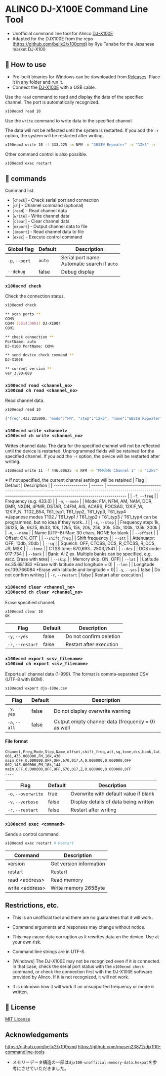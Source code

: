 <!-- <p align="center">
<a href="./README_en.md">English</a>
</p> -->

# ALINCO DJ-X100E Command Line Tool

- Unofficial command line tool for Alinco [DJ-X100E](https://alinco.com/Products/ham/ht/DJ-X100TE/)
- Adapted for the DJX100E from the repo (https://github.com/bellx2/x100cmd) by Ryu Tanabe for the Japanese market DJ-X100

## :beginner: How to use

- Pre-built binaries for Windows can be downloaded from [Releases](https://github.com/jarvisroad/x100ecmd/releases/). Place it in any folder and run it.
- Connect the [DJ-X100E](https://alinco.com/Products/ham/ht/DJ-X100TE/) with a USB cable.

Use the `read` command to read and display the data of the specified channel. The port is automatically recognized.

```sh
x100ecmd read 10
```

Use the `write` command to write data to the specified channel.

The data will not be reflected until the system is restarted. If you add the `-r` option, the system will be restarted after writing.

```sh
x100ecmd write 10 -f 433.225 -m NFM -n "GB3IW Repeater" -s "12k5" -r
```

Other command control is also possible.

```sh
x100ecmd exec restart
```

## :rocket: commands

Command list:

- [`check`] - Check serial port and connection
- [`ch`] - Channel command (optional)
- [`read`] - Read channel data
- [`write`] - Write channel data
- [`clear`] - Clear channel data
- [`export`] - Output channel data to file
- [`import`] - Read channel data to file
- [`exec`] - Execute control command

| Global flag | Default | Description |
| ---------------- | ---------- | -------------------------------------------------- |
| `-p`, `--port` | `auto` | Serial port name <br/>Automatic search if `auto` |
| `--debug` | false | Debug display |

### `x100ecmd check`

Check the connection status.

```sh
x100ecmd check

** scan ports **
COM3
COM4 [3614:D001] DJ-X100!
COM1

** check connection **
PortName: auto
DJ-X100 PortName: COM4

** send device check command **
DJ-X100E

** current version **
ver 3.90-008
```

### `x100ecmd read <channel_no>`<br/>`x100cmd ch read <channel_no>`

Read channel data.

```sh
x100ecmd read 10

{"freq":433.225000, "mode":"FM", "step":"12k5", "name":"GB3IW Repeater", "offset":"OFF", "shift_freq":"0.000000", "att":"OFF", "sq":"OFF", "tone":"670", "dcs":"017", "bank":"A", "empty": false}
```

### `x100ecmd write <channel>`<br/>`x100ecmd ch write <channel_no>`

Writes channel data. The data for the specified channel will not be reflected until the device is restarted. Unprogrammed fields will be retained for the specified channel. If you add the `-r` option, the device will be restarted after writing.

```sh
x100ecmd write 11 -f 446.00625 -m NFM -n "PMR446 Channel 1" -s "12k5" -r
```

※ If not specified, the current channel settings will be retained
| Flag | Default | Description |
| ----------------- | ------ | ---------------------------------------------------------------------------------------------------------------------------------------------------------------------- |
| `-f`, `--freq` | ​​| Frequency (e.g. 433.0) |
| `-m`, `--mode` | | Mode: FM, NFM, AM, NAM, DCR, DMR, NXDN, dPMR, DSTAR, C4FM, AIS, ACARS, POCSAG, 12KIF_W, 12KIF_N, T102_B54, T61_typ1, T61_typ2, T61_typ3, T61_typ4<br />※Japanese modes T102 / T61_typ1 / T61_typ2 / T61_typ3 / T61_typ4 can be programmed, but no idea if they work...! |
| `-s`, `--step` | | Frequency step: 1k, 3k125, 5k, 6k25, 8k33, 10k, 12k5, 15k, 20k, 25k, 30k, 50k, 100k, 125k, 200k |
| `-n`, `--name` | | Name (UTF-8) Max: 30 chars, NONE for blank |
| `--offset` | | Offset: ON, OFF |
| `--shift_freq` | ​​| Shift frequency |
| `--att` | | Attenuator: OFF, 10db, 20db |
| `--sq` | | Squelch: OFF, CTCSS, DCS, R_CTCSS, R_DCS, JR, MSK |
| `--tone` | | CTSS tone: 670,693...2503,2541 |
| `--dcs` | | DCS code: 017-754 |
| `--bank` | | Bank: A-Z ex. Multiple banks can be specified, e.g. `ABCZ`. Erase with `NONE`|
| `--skip` | | Memory skip: ON, OFF|
| `--lat` | | Latitude ex.35.681382 *Erase with latitude and longitude = 0|
| `--lon` | | Longitude ex.139.766084 *Erase with latitude and longitude = 0|
| `-y`, `--yes` | false | Do not confirm writing |
| `-r`, `--restart` | false | Restart after execution |

### `x100ecmd clear <channel_no>`<br/>`x100ecmd ch clear <channel_no>`

Erase specified channel.

```sh
x100ecmd clear 10
OK
```

| Flag | Default | Description |
| ----------------- | ------ | ---------------- |
| `-y`, `--yes` | false | Do not confirm deletion |
| `-r`, `--restart` | false | Restart after execution |

### `x100ecmd export <csv_filename>`<br/>`x100cmd ch export <csv_filename>`

Exports all channel data (1-999).
The format is comma-separated CSV (UTF-8 with BOM).

```sh
x100ecmd export djx-100e.csv
```

| Flag | Default | Description |
| ------------- | ------ | ------------------------------------------ |
| `-y`, `--yes` | false | Do not display overwrite warning |
| `-a`, `--all` | false | Output empty channel data (frequency = 0) as well |

#### File format

```:csv
Channel,Freq,Mode,Step,Name,offset,shift_freq,att,sq,tone,dcs,bank,lat,lon,skip
001,433.000000,FM,10k,430 main,OFF,0.000000,OFF,OFF,670,017,A,0.000000,0.000000,OFF
002,145.000000,FM,10k,144 main,OFF,0.000000,OFF,OFF,670,017,Z,0.000000,0.000000,OFF
....
```

| Flag | Default | Description |
| ------------------- | ------ | -------------------------------- |
| `-o`, `--overwrite` | true | Overwrite with default value if blank |
| `-v`, `--verbose` | false | Display details of data being written |
| `-r`, `--restart` | false | Restart after writing |

### `x100ecmd exec <command>`

Sends a control command.

```sh
x100ecmd exec restart # Restart
```

| Command | Description |
| ----------------------- | ------------------------ |
| version | Get version information |
| restart | Restart |
| read \<address> | Read memory |
| write \<address> <data> | Write memory 265Byte |

## Restrictions, etc.

- This is an unofficial tool and there are no guarantees that it will work.
- Command arguments and responses may change without notice.
- This may cause data corruption as it rewrites data on the device. Use at your own risk.
- Command line strings are in UTF-8.

- [Windows] The DJ-X100E may not be recognized even if it is connected. In that case, check the serial port status with the `x100ecmd check` command, or check the connection first with the DJ-X100E software provided by Alinco. If it is not recognized, it will not work.
- It is unknown how it will work if an unsupported frequency or mode is written.

## :memo: License

[MIT License](./LICENSE)

## Acknowledgements
<https://github.com/bellx2/x100cmd>
<https://github.com/musen23872/djx100-commandline-tools>

- メモリーデータ構造の一部は`djx100-unofficial-memory-data.hexpat`を参考にさせていただきました。
